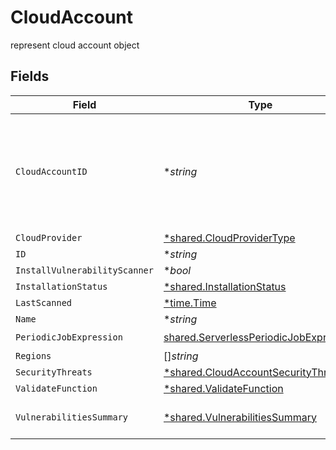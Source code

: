 # CloudAccount

represent cloud account object


## Fields

| Field                                                                                              | Type                                                                                               | Required                                                                                           | Description                                                                                        |
| -------------------------------------------------------------------------------------------------- | -------------------------------------------------------------------------------------------------- | -------------------------------------------------------------------------------------------------- | -------------------------------------------------------------------------------------------------- |
| `CloudAccountID`                                                                                   | **string*                                                                                          | :heavy_minus_sign:                                                                                 | the identifier id from the cloud account provider. account ID for AWS and subscription ID in Azure |
| `CloudProvider`                                                                                    | [*shared.CloudProviderType](../../models/shared/cloudprovidertype.md)                              | :heavy_minus_sign:                                                                                 | N/A                                                                                                |
| `ID`                                                                                               | **string*                                                                                          | :heavy_minus_sign:                                                                                 | N/A                                                                                                |
| `InstallVulnerabilityScanner`                                                                      | **bool*                                                                                            | :heavy_minus_sign:                                                                                 | N/A                                                                                                |
| `InstallationStatus`                                                                               | [*shared.InstallationStatus](../../models/shared/installationstatus.md)                            | :heavy_minus_sign:                                                                                 | N/A                                                                                                |
| `LastScanned`                                                                                      | [*time.Time](https://pkg.go.dev/time#Time)                                                         | :heavy_minus_sign:                                                                                 | N/A                                                                                                |
| `Name`                                                                                             | **string*                                                                                          | :heavy_minus_sign:                                                                                 | N/A                                                                                                |
| `PeriodicJobExpression`                                                                            | [shared.ServerlessPeriodicJobExpression](../../models/shared/serverlessperiodicjobexpression.md)   | :heavy_check_mark:                                                                                 | N/A                                                                                                |
| `Regions`                                                                                          | []*string*                                                                                         | :heavy_minus_sign:                                                                                 | N/A                                                                                                |
| `SecurityThreats`                                                                                  | [*shared.CloudAccountSecurityThreats](../../models/shared/cloudaccountsecuritythreats.md)          | :heavy_minus_sign:                                                                                 | N/A                                                                                                |
| `ValidateFunction`                                                                                 | [*shared.ValidateFunction](../../models/shared/validatefunction.md)                                | :heavy_minus_sign:                                                                                 | N/A                                                                                                |
| `VulnerabilitiesSummary`                                                                           | [*shared.VulnerabilitiesSummary](../../models/shared/vulnerabilitiessummary.md)                    | :heavy_minus_sign:                                                                                 | Vulnerabilities summary by severity                                                                |
